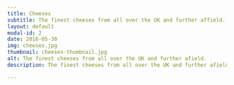 ```yaml
---
title: Cheeses
subtitle: The finest cheeses from all over the UK and further affield.
layout: default
modal-id: 2
date: 2016-05-30
img: cheeses.jpg
thumbnail: cheeses-thumbnail.jpg
alt: The finest cheeses from all over the UK and further afield.
description: The finest cheeses from all over the UK and further afield.

---
```

